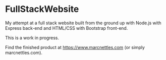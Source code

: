 # FullStackWebsite
 My attempt at a full stack website built from the ground up with Node.js with Express back-end and HTML/CSS with Bootstrap front-end.

 This is a work in progress.


Find the finished product at https://www.marcnettles.com (or simply marcnettles.com).